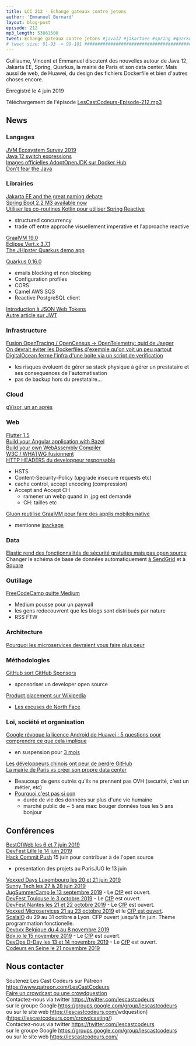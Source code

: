 ```yaml
---
title: LCC 212 - Echange gateaux contre jetons
author: 'Emmanuel Bernard'
layout: blog-post
episode: 212
mp3_length: 53861500
tweet: Echange gateaux contre jetons #java12 #jakartaee #spring #quarkus #jwt #http #microservices #datacenter
# tweet size: 91-93 -> 99-101 #######################################################################
---
```

Guillaume, Vincent et Emmanuel discutent des nouvelles autour de Java 12, Jakarta EE, Spring, Quarkus, la mairie de Paris et son data center.
Mais aussi de web, de Huawei, du design des fichiers Dockerfile et bien d'autres choses encore.

Enregistré le 4 juin 2019

Téléchargement de l'épisode [LesCastCodeurs-Episode-212.mp3](https://traffic.libsyn.com/lescastcodeurs/LesCastCodeurs-Episode-212.mp3)

## News

### Langages

[JVM Ecosystem Survey 2019](https://snyk.io/blog/jvm-ecosystem-survey-2019/)  
[Java 12 switch expressions](https://www.infoq.com/articles/java-12-switch-expression/)  
[Images officielles AdoptOpenJDK sur Docker Hub](https://twitter.com/dinogun/status/1132108090189312000)  
[Don't fear the Java](https://www.azul.com/dont-fear-the-java/)  

### Librairies

[Jakarta EE and the great naming debate](https://openliberty.io/blog/2019/05/08/jakarta-ee-naming.html)  
[Spring Boot 2.2 M3 available now](https://spring.io/blog/2019/05/15/spring-boot-2-2-m3-available-now)  
[Utiliser les co-routines Kotlin pour utiliser Spring Reactive](https://spring.io/blog/2019/04/12/going-reactive-with-spring-coroutines-and-kotlin-flow#webflux-with-coroutines-api-in-kotlin)  

* structured concurrency
* trade off entre approche visuellement imperative et l'approache reactive

[GraalVM 19.0](https://medium.com/graalvm/announcing-graalvm-19-4590cf354df8)  
[Eclipse Vert.x 3.7.1](https://vertx.io/blog/eclipse-vert-x-3-7-1/)  
[The JHipster Quarkus demo app](https://www.linkedin.com/pulse/jhipster-quarkus-demo-app-stephan-janssen/)  

[Quarkus 0.16.0](https://github.com/quarkusio/quarkus/releases/tag/0.16.0)  

* emails blocking et non blocking
* Configuration profiles
* CORS
* Camel AWS SQS
* Reactive PostgreSQL client

[Introduction à JSON Web Tokens](https://vuejsdevelopers.com/2019/04/15/api-security-jwt-json-web-tokens/)  
[Autre article sur JWT](https://robmclarty.com/blog/what-is-a-json-web-token)  
 
### Infrastructure

[Fusion OpenTracing / OpenCensus -> OpenTelemetry: quid de Jaeger](https://medium.com/jaegertracing/jaeger-and-opentelemetry-1846f701d9f2)  
[On devrait éviter les Dockerfiles d'exemple qu'on voit un peu partout](https://pythonspeed.com/articles/dockerizing-python-is-hard/)  
[DigitalOcean ferme l'infra d'une boite via un script de verification](https://twitter.com/w3Nicolas/status/1134529316904153089)  

* les risques évoluent de gérer sa stack physique à gérer un prestataire et ses consequences de l'automatisation
* pas de backup hors du prestataire...

### Cloud

[gVisor, un an après](https://opensource.googleblog.com/2019/05/gvisor-one-year-later.html)  

### Web

[Flutter 1.5](https://medium.com/flutter/announcing-flutter-1-5-d203c6072e5c)  
[Build your Angular application with Bazel](https://blog.ninja-squad.com/2019/05/14/build-your-angular-application-with-bazel/)  
[Build your own WebAssembly Compiler](https://blog.scottlogic.com/2019/05/17/webassembly-compiler.html)  
[W3C / WHATWG fusionnent](https://www.theregister.co.uk/2019/05/29/w3c_whatwg_working_on_one_html_dom_spec/)  
[HTTP HEADERS du developpeur responsable](https://www.twilio.com/blog/a-http-headers-for-the-responsible-developer)  

* HSTS
* Content-Security-Policy (upgrade insecure requests etc)
* cache control, accept encoding (compression)
* Accept and Accept CH
    * ramener un webp quand in .jpg est demandé
    * CH: tailles etc


[Gluon reutilise GraalVM pour faire des applis mobiles native](https://gluonhq.com/a-boost-for-java-on-the-client/)  

* mentionne [jpackage](https://jdk.java.net/jpackage/)

### Data

[Elastic rend des fonctionnalités de sécurité gratuites mais pas open source](https://www.elastic.co/fr/blog/security-for-elasticsearch-is-now-free?blade=tw&hulk=social)  
Changer le schéma de base de données automatiquement [à SendGrid](https://sendgrid.com/blog/schema-management-with-skeema/) et à [Square](https://github.com/square/shift)  

### Outillage

[FreeCodeCamp quitte Medium](https://www.reddit.com/r/FreeCodeCamp/comments/bvaf9i/freecodecamp_is_leaving_medium/)  

* Medium pousse pour un paywall
* les gens redecouvrent que les blogs sont distribués par nature
* RSS FTW

### Architecture

[Pourquoi les microservices devraient vous faire plus peur](https://medium.com/@bghuston/why-microservices-should-scare-you-more-556ab8f3fdb2)  

### Méthodologies

[GitHub sort GitHub Sponsors](https://help.github.com/en/articles/about-github-sponsors)  

* sponsoriser un developer open source

[Product placement sur Wikipedia](https://wikimediafoundation.org/2019/05/29/lets-talk-about-the-north-face-defacing-wikipedia/)  

* [Les excuses de North Face](https://www.highsnobiety.com/p/north-face-wikipedia-marketing-stunt/)

### Loi, société et organisation

[Google révoque la licence Android de Huawei : 5 questions pour comprendre ce que cela implique](https://www.numerama.com/tech/514499-google-revoque-la-licence-android-de-huawei-5-questions-pour-comprendre-ce-que-cela-implique.html)  

* en suspension pour [3 mois](https://www.businessinsider.fr/us/google-puts-huawei-android-suspension-on-hold-2019-5)  

[Les développeurs chinois ont peur de perdre GitHub](https://siecledigital.fr/2019/05/29/les-developpeurs-chinois-craignent-de-perdre-lacces-a-github/
)  
[La mairie de Paris vs créer son propre data center](https://www.lebigdata.fr/paris-data-center)

* Beaucoup de gens outrés qu'ils ne prennent pas OVH (securité, c'est un métier, etc)
* [Pourquoi c'est pas si con](https://twitter.com/btreguier/status/1134576376101658624)  
    * durée de vie des données sur plus d'une vie humaine
    * marché public de ~ 5 ans max: bouger données tous les 5 ans bonjour

## Conférences

[BestOfWeb les 6 et 7 juin 2019](http://bestofweb.paris/)  
[DevFest Lille le 14 juin 2019](https://devfest.gdglille.org/)  
[Hack Commit Push](https://hack-commit-pu.sh/) 15 juin pour contribuer à de l'open source  

* presentation des projets au ParisJUG le 13 juin

[Voxxed Days Luxembourg les 20 et 21 juin 2019 ](https://voxxeddays.com/luxembourg/)  
[Sunny Tech les 27 & 28 juin 2019](https://sunny-tech.io/)  
[JugSummerCamp le 13 septembre 2019](http://www.jugsummercamp.org/edition/10) - Le [CfP](https://conference-hall.io/public/event/iv4n41NXE01cFHgjyiIp) est ouvert.  
[DevFest Toulouse le 3 octobre 2019](https://devfesttoulouse.fr/) - Le [CfP](https://conference-hall.io/public/event/HJRThubF4uYPkb7jSUxi) est ouvert.   
[DevFest Nantes les 21 et 22 octobre 2019](https://devfest.gdgnantes.com/) - Le [CfP](https://conference-hall.io/public/event/o2j0dYZDa0W1Ils3kO0z) est ouvert.  
[Voxxed Microservices 21 au 23 octobre 2019](https://voxxeddays.com/microservices/) et le [CfP est ouvert](https://vxdms2019.cfp.dev/#/login).  
[ScalaIO](https://scala.io/) du 29 au 31 octibre a Lyon. CFP ouvert jusqu'à fin juin. Thème programmation fonctionelle.  
[Devoxx Belgique du 4 au 8 novembre 2019](https://devoxx.be/)  
[Bdx.io le 15 novembre 2019](https://www.bdx.io/#/home) - Le [CfP](https://conference-hall.io/public/event/XGTzWawB3ZwLR7u462O8) est ouvert.    
[DevOps D-Day les 13 et 14 novembre 2019](http://2019.devops-dday.com/) - Le [CfP](http://2019.devops-dday.com/index.html) est ouvert.  
[Codeurs en Seine le 21 novembre 2019](https://www.codeursenseine.com/2019/)  

## Nous contacter

Soutenez Les Cast Codeurs sur Patreon <https://www.patreon.com/LesCastCodeurs>  
[Faire un crowdcast ou une crowdquestion](https://lescastcodeurs.com/crowdcasting/)  
Contactez-nous via twitter <https://twitter.com/lescastcodeurs>  
sur le groupe Google <https://groups.google.com/group/lescastcodeurs>  
ou sur le site web <https://lescastcodeurs.com/>wdquestion](https://lescastcodeurs.com/crowdcasting/)  
Contactez-nous via twitter <https://twitter.com/lescastcodeurs>  
sur le groupe Google <https://groups.google.com/group/lescastcodeurs>  
ou sur le site web <https://lescastcodeurs.com/>
